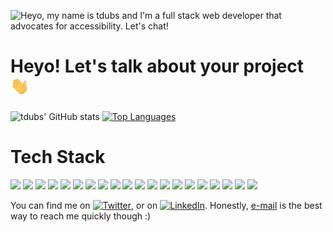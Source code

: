 ![Heyo, my name is tdubs and I'm a full stack web developer that advocates for accessibility. Let's chat!](https://github.com/tdubs42/tdubs42/blob/main/bio.gif)

# Heyo! Let's talk about your project <img src="https://github.com/tdubs42/tdubs42/blob/main/wave.gif" width="30px">

![tdubs' GitHub stats](https://github-readme-stats.vercel.app/api?username=tdubs42&&count_private=true&show_icons=true&theme=gotham)
[![Top Languages](https://github-readme-stats.vercel.app/api/top-langs/?username=tdubs42&layout=compact&theme=gotham)](https://github.com/tdubs42/github-readme-stats)

# Tech Stack

![](https://img.shields.io/badge/OS-Linux-informational?style=flat-square&logo=linux&logoColor=white&color=557c94)
![](https://img.shields.io/badge/OS-Windows-informational?style=flat-square&logo=windows&logoColor=white&color=557c94)
![](https://img.shields.io/badge/OS-MacOS-informational?style=flat-square&logo=macos&logoColor=white&color=557c94)
![](https://img.shields.io/badge/Editor-IntelliJ_IDEA-informational?style=flat-square&logo=intellij-idea&logoColor=white&color=557c94)
![](https://img.shields.io/badge/Editor-VS_Code-informational?style=flat-square&logo=visual-studio-code&logoColor=white&color=557c94)
![](https://img.shields.io/badge/Code-HTML-informational?style=flat-square&logo=html5&logoColor=white&color=557c94)
![](https://img.shields.io/badge/Code-CSS-informational?style=flat-square&logo=css3&logoColor=white&color=557c94)
![](https://img.shields.io/badge/Code-JavaScript-informational?style=flat-square&logo=javascript&logoColor=white&color=557c94)
![](https://img.shields.io/badge/Code-React-informational?style=flat-square&logo=react&logoColor=white&color=557c94)
![](https://img.shields.io/badge/Code-Python-informational?style=flat-square&logo=python&logoColor=white&color=557c94)
![](https://img.shields.io/badge/Code-Markdown-informational?style=flat-square&logo=markdown&logoColor=white&color=557c94)
![](https://img.shields.io/badge/Deployment-Netlify-informational?style=flat-square&logo=netlify&logoColor=white&color=557c94)
![](https://img.shields.io/badge/Deployment-Vercel-informational?style=flat-square&logo=vercel&logoColor=white&color=557c94)
![](https://img.shields.io/badge/Deployment-Heroku-informational?style=flat-square&logo=heroku&logoColor=white&color=557c94)
![](https://img.shields.io/badge/Database-SQLite-informational?style=flat-square&logo=sqlite&logoColor=white&color=557c94)
![](https://img.shields.io/badge/Database-PostgreSQL-informational?style=flat-square&logo=postgresql&logoColor=white&color=557c94)
![](https://img.shields.io/badge/Database-MongoDB-informational?style=flat-square&logo=mongodb&logoColor=white&color=557c94)
![](https://img.shields.io/badge/Tools-Figma-informational?style=flat-square&logo=figma&logoColor=white&color=557c94)
![](https://img.shields.io/badge/Tools-GIMP-informational?style=flat-square&logo=gimp&logoColor=white&color=557c94)
![](https://img.shields.io/badge/Tools-Docker-informational?style=flat-square&logo=docker&logoColor=white&color=557c94)

You can find me on [![Twitter][1.2]][1], or on [![LinkedIn][2.2]][2]. Honestly, [e-mail](mailto:tdubs@duck.com) is the best way to reach me quickly though :)

<!-- Icons -->

[1.2]: http://i.imgur.com/wWzX9uB.png (twitter icon without padding)
[2.2]: https://raw.githubusercontent.com/MartinHeinz/MartinHeinz/master/linkedin-3-16.png (LinkedIn icon without padding)

<!-- Links to your social media accounts -->

[1]: https://twitter.com/TacoBoutCode
[2]: https://www.linkedin.com/in/tdubs42


<!--
**tdubs42/tdubs42** is a ✨ _special_ ✨ repository because its `README.md` (this file) appears on your GitHub profile.

Here are some ideas to get you started:

- 🔭 I’m currently working on ...
- 🌱 I’m currently learning ...
- 👯 I’m looking to collaborate on ...
- 🤔 I’m looking for help with ...
- 💬 Ask me about ...
- 📫 How to reach me: ...
- 😄 Pronouns: ...
- ⚡ Fun fact: ...

⚡ Credits ⚡
[GIF as banner idea](https://github.com/CyrisXD/CyrisXD/blob/master/README.md?plain=1)
-->
